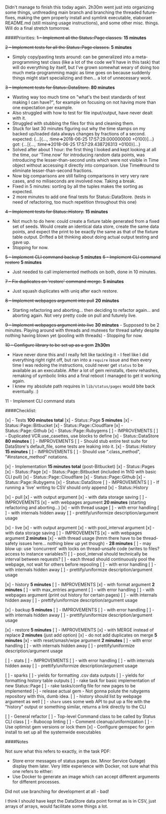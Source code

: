 Didn't manage to finish this today again. 2h30m went just into organizing
some things, unthreading main branch and branching the threaded future-fixes,
making the gem properly install and symlink executable, elaboraet README.md
(still missing usage instructions), and some other misc. things.
Will do a final stretch tomorrow.

####Priorities:
~~1 - Implement all the Status::Page classes.~~ **15 minutes**

~~2 - Implement tests for all the Status::Page classes.~~ **5 minutes**
  - Simply copy/pasting tests around: can be generalized into a
    meta-programming test class (like a lot of the code we'll have in this
    task) that will do everything by itself, but I've grown somewhat weary of
    doing too much meta-programming magic as time goes on because suddenly
    things might start specializing and then... a lot of unnecessary work.

~~3 - Implement tests for Status::DataStore.~~ **80 minutes**
  - Wasting way too much time on "what's the best standards of test making I can
    have?", for example on focusing on not having more than one expectation per
    example.
  - Also struggled with how to test for file input/output, have never
    dealt with it.
  - Struggled with stubbing the files for this and cleaning them.
  - Stuck for last 30 minutes figuring out why the time stamps on my backed
    up/loaded data always changes by fractions of a second.
    expected: {...[{..., :time=>2018-06-25 17:57:29.000000000 +0100}]...}
         got: {...[{..., :time=>2018-06-25 17:57:29.438726313 +0100}]...}
  - Solved after about 1 hour: the first thing I looked and kept looking at
    all the time, our 'Time.now' for introducing random data points, was
    introducing the lesser-than-second units which were not visible in Time
    object without accessing it directly into comparison. Use Time#round to
    eliminate lesser-than-second fractions.
  - Now big comparisons are still failing comparisons in very very rare cases,
    and no miliseconds are involved now. Taking a break.
  - Fixed in 5 minutes: sorting by all the tuples makes the sorting as expected.
  - 2 more minutes to add one final tests for Status::DataStore. (tests in
    need of refactoring, too much repetition throughout this one)

~~4 - Implement tests for Status::History.~~ **15 minutes**
  - Not much to do here: could create a fixture table generated from a fixed set
    of seeds. Would create an identical data store, create the same data points,
    and expect the print to be exactly the same as that of the fixture table
    output. Drifted a bit thinking about doing actual output testing and gave
    up.
  - Stopping for now.

~~5 - Implement CLI command backup~~ **5 minutes**
~~6 - Implement CLI command restore~~ **5 minutes**
  - Just needed to call implemented methods on both, done in 10 minutes.

~~7 - Fix duplicates on 'restore' command merge.~~ **5 minutes**
  - Just squash duplicates with uniq after each restore.

~~8 - Implement webpages argument into pull~~ **20 minutes**
  - Starting refactoring and aborting... then deciding to refactor again... and
    aborting again. Not very pretty code on pull and futurely live.

~~9 - Implement webpages argument into live~~ **30 minutes**
    - Supposed to be 2 minutes. Playing around with threads and mutexes for thread
      safety despite nothing having blown yet (pooling with threads)
    - Stopping for now.

~~10 - Configure library to be set up as a gem~~ **2h30m**
  - Have never done this and I really felt like tackling it - I feel like I did
    everything right right off, but ran into a `require` issue and then every
    time I was redoing the instructions, could never get `status` to be
    available as an executable. After a lot of gem reinstalls, rbenv rehashes,
    remaking of symbolic links and a final reboot I managed to get it working
    again.
  - I knew my absolute path requires in `lib/status/pages` would bite back
    eventually. :)


11 - Implement CLI command stats

####Checklist:

[x] - Tests **100 minutes total**
  [x] - Status::Page **5 minutes**
    [x] - Status::Page::Bitbucket
    [x] - Status::Page::Cloudflare
    [x] - Status::Page::Github
    [x] - Status::Page::Rubygems
    [ ] - IMPROVEMENTS
      [ ] - Duplicated VCR.use_casettes, use blocks to define
  [x] - Status::DataStore **80 minutes**
    [ ] - IMPROVEMENTS
      [ ] - Should stub entire test suite for DataStore's default_file, some tests
            are leaking into it.
  [x] - Status::History **15 minutes**
  [ ] - IMPROVEMENTS
    [ ] - Should use ".class_method", "#instance_method" notations.

[x] - Implementation **15 minutes total** (post-Bitbucket)
  [x] - Status::Pages
  [x] - Status::Page
    [x] - Status::Page::Bitbucket (included in 1h10 with basic CLI pull)
    [x] - Status::Page::Cloudflare
    [x] - Status::Page::Github
    [x] - Status::Page::Rubygems
  [x] - Status::DataStore
    [ ] - IMPROVEMENTS
      [ ] - If running a 'live' writing to CSV should only append
  [x] - Status::History

[x] - pull
  [x] - with output argument
  [x] - with data storage saving
  [ ] - IMPROVEMENTS
    [x] - with webpages argument **20 minutes** (starting refactoring and aborting...)
    [x] - with thread usage
    [ ] - with error handling
    [ ] - with internals hidden away
    [ ] - prettify/uniformize description/argument usage

[x] - live
  [x] - with output argument
  [x] - with pool_interval argument
  [x] - with data storage saving
  [ ] - IMPROVEMENTS
    [x] - with webpages argument **2 minutes**
    [x] - with thread usage (hmm there have to be thread-safety issues here...
          nothing blew up yet though) - **28 minutes**
      [ ] - may blow up: use 'concurrent' with locks on thread-unsafe code
            (writes to files? access to instance variables?)
    [ ] - pool_interval should technically be interval between requests?
    [ ] - each thread should continuously pool the webpage, not wait for others
          before repooling
    [ ] - with error handling
    [ ] - with internals hidden away
    [ ] - prettify/uniformize description/argument usage

[x] - history **5 minutes**
  [ ] - IMPROVEMENTS
    [x] - with format argument **2 minutes**
    [ ] - with max_entries argument
    [ ] - with error handling
    [ ] - with webpages argument (print out history for certain pages)
    [ ] - with internals hidden away
    [ ] - prettify/uniformize description/argument usage

[x] - backup **5 minutes**
  [ ] - IMPROVEMENTS
    [ ] - with error handling
    [ ] - with internals hidden away
    [ ] - prettify/uniformize description/argument usage

[x] - restore **5 minutes**
  [ ] - IMPROVEMENTS
    [x] - with MERGE instead of replace **2 minutes** (just add option)
      [x] - do not add duplicates on merge **5 minutes**
    [x] - with reset/smash/wipe argument **2 minutes**
    [ ] - with error handling
    [ ] - with internals hidden away
    [ ] - prettify/uniformize description/argument usage

[ ] - stats
  [ ] - IMPROVEMENTS
    [ ] - with error handling
    [ ] - with internals hidden away
    [ ] - prettify/uniformize description/argument usage

[ ] - sparks
  [ ] - yields for formatting .csv data outputs
  [ ] - yields for formatting history table outputs
  [ ] - rake task for basic implementation of new Status::Page
  [ ] - rake tasks/config file for new pages to be implemented
  [-] - release actual gem
    - Not gonna polute the rubygems repository with this, dumb idea.
  [ ] - history should list by webpage argument as well
  [ ] - `share` uses some web API to put up a file with the "history" output
        or something similar, returns a link directly to the CLI

[ ] - General refactor
  [ ] - Top-level Command class to be called by Status CLI class
  [ ] - Rubocop linting
  [ ] - Comment cleanup/uniformization
  [ ] - Use optimist gem versions or lock them
  [x] - Configure gemspec for gem install to set up all the systemwide
        executables

####Notes

Not sure what this refers to exactly, in the task PDF:
  - Store error messages of status pages (ex. Minor Service Outage) display them later.
Very little experience with Docker, not sure what this one refers to either:
  - Use Docker to generate an image which can accept different arguments for
different processes.

Did not use branching for development at all - bad!

I think I should have kept the DataStore data point format as is in CSV, just
arrays of arrays, would facilitate some things a lot.